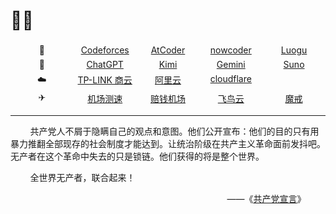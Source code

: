 <style>
    .container {
        display: flex;
        text-align: center;
    }
    .item {
        flex: 1;
        margin: 3px 0;
    }
</style>

# 😶‍🌫️

<div class="container">
    <div class="item">
        🤺
    </div>
    <div class="item">
        <a href="https://codeforces.com/contests" target="_blank"> Codeforces </a>
    </div>
    <div class="item">
        <a href="https://atcoder.jp/contests/" target="_blank"> AtCoder </a>
    </div>
    <div class="item">
        <a href="https://ac.nowcoder.com/acm/contest/vip-index" target="_blank"> nowcoder </a>
    </div>
    <div class="item">
        <a href="https://www.luogu.com.cn/contest/list" target="_blank"> Luogu </a>
    </div>
</div>


<div class="container">
    <div class="item">
        🤖
    </div>
    <div class="item">
        <a href="https://chatgpt.com/" target="_blank"> ChatGPT </a> 
    </div>
    <div class="item">
        <a href="https://kimi.moonshot.cn/" target="_blank"> Kimi </a> 
    </div>
    <div class="item">
        <a href="https://gemini.google.com/" target="_blank"> Gemini </a> 
    </div>
    <div class="item">
        <a href="https://suno.com/" target="_blank"> Suno </a> 
    </div>
</div>

<div class="container">
    <div class="item">
        ☁️
    </div>
    <div class="item">
        <a href="https://smbcloud.tp-link.com.cn" target="_blank"> TP-LINK 商云 </a> 
    </div>
    <div class="item">
        <a href="https://home.console.aliyun.com/home/dashboard/ProductAndService" target="_blank"> 阿里云 </a> 
    </div>
    <div class="item">
        <a href="https://dash.cloudflare.com" target="_blank"> cloudflare </a> 
    </div>
    <div class="item">
        <a href="https://suno.com/" target="_blank"></a> 
    </div>
</div>

<div class="container">
    <div class="item">
        ✈
    </div>
    <div class="item">
        <a href="https://www.duyaoss.com/archives/3/" target="_blank"> 机场测速 </a> 
    </div>
    <div class="item">
        <a href="https://www.xn--mes358aby2apfg.com/#/register?code=LiwVR4BR" target="_blank"> 赔钱机场 </a> 
    </div>
    <div class="item">
        <a href="https://feiniaoyun.top/#/register?code=MfZSDsfM" target="_blank"> 飞鸟云 </a> 
    </div>
    <div class="item">
        <a href="https://mojie.me/#/register?code=H6CrDt7x" target="_blank"> 魔戒 </a> 
    </div>
</div>

---

&nbsp;&nbsp;&nbsp;&nbsp;&nbsp;&nbsp;&nbsp;&nbsp;共产党人不屑于隐瞒自己的观点和意图。他们公开宣布：他们的目的只有用暴力推翻全部现存的社会制度才能达到。让统治阶级在共产主义革命面前发抖吧。无产者在这个革命中失去的只是锁链。他们获得的将是整个世界。

&nbsp;&nbsp;&nbsp;&nbsp;&nbsp;&nbsp;&nbsp;&nbsp;全世界无产者，联合起来！

<div align="right">
——《<a href="https://www.marxists.org/chinese/marx/01.htm">共产党宣言</a>》&nbsp;&nbsp;&nbsp;&nbsp;&nbsp;&nbsp;&nbsp;&nbsp;
</div>
